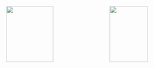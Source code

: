 <div style="display: flex; justify-content: space-between;">
    <img height="150px" width="50%" src="https://github-readme-stats.vercel.app/api?username=UCodeUStory&bg_color=30,e96443,904e95&title_color=fff&text_color=fff"/>
    <img height="150px" width="45%" src="https://github-readme-stats.vercel.app/api/top-langs/?username=UCodeUStory&layout=compact&bg_color=30,e96443,904e95&title_color=fff&text_color=fff"/>
</div>
<!--
**UCodeUStory/UCodeUStory** is a ✨ _special_ ✨ repository because its `README.md` (this file) appears on your GitHub profile.

Here are some ideas to get you started:

- 🔭 I’m currently working on ...
- 🌱 I’m currently learning ...
- 👯 I’m looking to collaborate on ...
- 🤔 I’m looking for help with ...
- 💬 Ask me about ...
- 📫 How to reach me: ...
- 😄 Pronouns: ...
- ⚡ Fun fact: ...
-->
